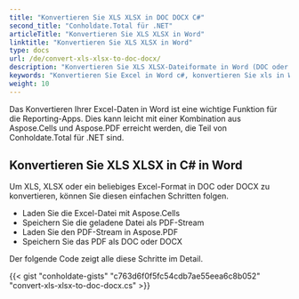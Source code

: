 ```yaml
---
title: "Konvertieren Sie XLS XLSX in DOC DOCX C#"
second_title: "Conholdate.Total für .NET"
articleTitle: "Konvertieren Sie XLS XLSX in Word"
linktitle: "Konvertieren Sie XLS XLSX in Word"
type: docs
url: /de/convert-xls-xlsx-to-doc-docx/
description: "Konvertieren Sie XLS XLSX-Dateiformate in Word (DOC oder DOCX) in C#."
keywords: "Konvertieren Sie Excel in Word c#, konvertieren Sie xls in Word c#, konvertieren Sie xlsx in Word c#, .NET konvertieren Sie xls xlsx, xls in doc docx .net, xlsx in doc docx asp .net, c#-Konverter für xls, c#-Konverter für xlsx, Excel in pdf c#, Blätter in pdf"
weight: 10
---
```


Das Konvertieren Ihrer Excel-Daten in Word ist eine wichtige Funktion für die Reporting-Apps. Dies kann leicht mit einer Kombination aus Aspose.Cells und Aspose.PDF erreicht werden, die Teil von Conholdate.Total für .NET sind.

## **Konvertieren Sie XLS XLSX in C# in Word**
Um XLS, XLSX oder ein beliebiges Excel-Format in DOC oder DOCX zu konvertieren, können Sie diesen einfachen Schritten folgen.

- Laden Sie die Excel-Datei mit Aspose.Cells
- Speichern Sie die geladene Datei als PDF-Stream
- Laden Sie den PDF-Stream in Aspose.PDF
- Speichern Sie das PDF als DOC oder DOCX

Der folgende Code zeigt alle diese Schritte im Detail.

{{< gist "conholdate-gists" "c763d6f0f5fc54cdb7ae55eea6c8b052" "convert-xls-xlsx-to-doc-docx.cs" >}}
